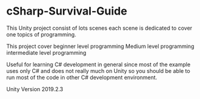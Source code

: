 # cSharp-Survival-Guide
This Unity project consist of lots scenes each scene is dedicated to cover one topics of programming.

This project cover 
beginner level programming
Medium level programming
intermediate level programming

Useful for learning C# development in general since most of the example uses only C# and does not really much on Unity so you should be able to run most of the code in other C# development environment.

Unity Version 2019.2.3
